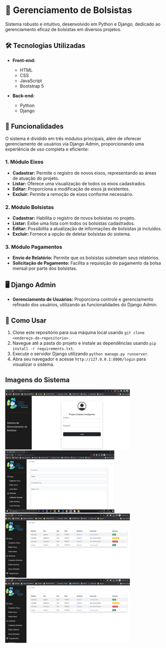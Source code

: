 # 📘 Gerenciamento de Bolsistas

Sistema robusto e intuitivo, desenvolvido em Python e Django, dedicado ao gerenciamento eficaz de bolsistas em diversos projetos.

## 🛠️ Tecnologias Utilizadas

- **Front-end:**
  - HTML
  - CSS
  - JavaScript
  - Bootstrap 5
  
- **Back-end:**
  - Python
  - Django
  
## 🚀 Funcionalidades

O sistema é dividido em três módulos principais, além de oferecer gerenciamento de usuários via Django Admin, proporcionando uma experiência de uso completa e eficiente:

### 1. **Módulo Eixos**
   - **Cadastrar:** Permite o registro de novos eixos, representando as áreas de atuação do projeto.
   - **Listar:** Oferece uma visualização de todos os eixos cadastrados.
   - **Editar:** Proporciona a modificação de eixos já existentes.
   - **Excluir:** Permite a remoção de eixos conforme necessário.
   
### 2. **Módulo Bolsistas**
   - **Cadastrar:** Habilita o registro de novos bolsistas no projeto.
   - **Listar:** Exibe uma lista com todos os bolsistas cadastrados.
   - **Editar:** Possibilita a atualização de informações de bolsistas já incluídos.
   - **Excluir:** Fornece a opção de deletar bolsistas do sistema.
   
### 3. **Módulo Pagamentos**
   - **Envio de Relatório:** Permite que os bolsistas submetam seus relatórios.
   - **Solicitação de Pagamento:** Facilita a requisição do pagamento da bolsa mensal por parte dos bolsistas.

## 🖥️ Django Admin

- **Gerenciamento de Usuários:** Proporciona controle e gerenciamento refinado dos usuários, utilizando as funcionalidades do Django Admin.

## 📌 Como Usar

1. Clone este repositório para sua máquina local usando `git clone <endereço-do-repositorio>`.
2. Navegue até a pasta do projeto e instale as dependências usando `pip install -r requirements.txt`.
3. Execute o servidor Django utilizando `python manage.py runserver`.
4. Abra seu navegador e acesse `http://127.0.0.1:8000/login` para visualizar o sistema.

## Imagens do Sistema
<p align="rigth">
  <img src="/assets/img1.jpeg" width="400" title="Historico">
  <img src="/assets/img2.jpeg" width="350" title="Jobs">
  <img src="/assets/img3.jpeg" width="400" title="Modal Job">
  <img src="/assets/img3.jpeg" width="400" title="Modal Job">
</p>
